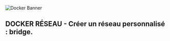 ![Docker Banner](https://thingsolver.com/wp-content/uploads/docker-cover.png)

## DOCKER RÉSEAU - Créer un réseau personnalisé : bridge.

